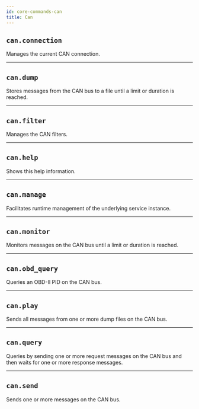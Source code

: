 ```yaml
---
id: core-commands-can
title: Can
---
```


## `can.connection`

Manages the current CAN connection.


----
## `can.dump`

Stores messages from the CAN bus to a file until a limit or duration is reached.


----
## `can.filter`

Manages the CAN filters.


----
## `can.help`

Shows this help information.


----
## `can.manage`

Facilitates runtime management of the underlying service instance.


----
## `can.monitor`

Monitors messages on the CAN bus until a limit or duration is reached.


----
## `can.obd_query`

Queries an OBD-II PID on the CAN bus.


----
## `can.play`

Sends all messages from one or more dump files on the CAN bus.


----
## `can.query`

Queries by sending one or more request messages on the CAN bus and then waits for one or more response messages.


----
## `can.send`

Sends one or more messages on the CAN bus.

